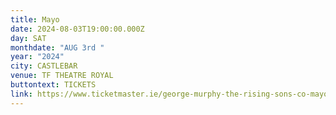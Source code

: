 ```yaml
---
title: Mayo
date: 2024-08-03T19:00:00.000Z
day: SAT
monthdate: "AUG 3rd "
year: "2024"
city: CASTLEBAR
venue: TF THEATRE ROYAL
buttontext: TICKETS
link: https://www.ticketmaster.ie/george-murphy-the-rising-sons-co-mayo-03-08-2024/event/180060DBBA677F37
---
```

